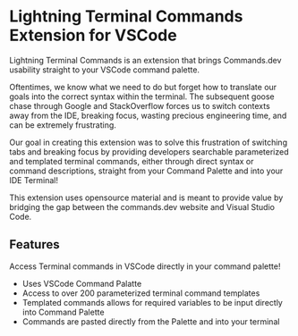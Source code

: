# **Lightning Terminal Commands Extension for VSCode**

Lightning Terminal Commands is an extension that brings Commands.dev usability straight to your VSCode command palette. 

Oftentimes, we know what we need to do but forget how to translate our goals into the correct syntax within the terminal. The subsequent goose chase through Google and StackOverflow forces us to switch contexts away from the IDE, breaking focus, wasting precious engineering time, and can be extremely frustrating.

Our goal in creating this extension was to solve this frustration of switching tabs and breaking focus by providing developers searchable parameterized and templated terminal commands, either through direct syntax or command descriptions, straight from your Command Palette and into your IDE Terminal!

This extension uses opensource material and is meant to provide value by bridging the gap between the commands.dev website and Visual Studio Code.

## Features

Access Terminal commands in VSCode directly in your command palette!
* Uses VSCode Command Palatte 
* Access to over 200 parameterized terminal command templates
* Templated commands allows for required variables to be input directly into Command Palette
* Commands are pasted directly from the Palette and into your terminal


